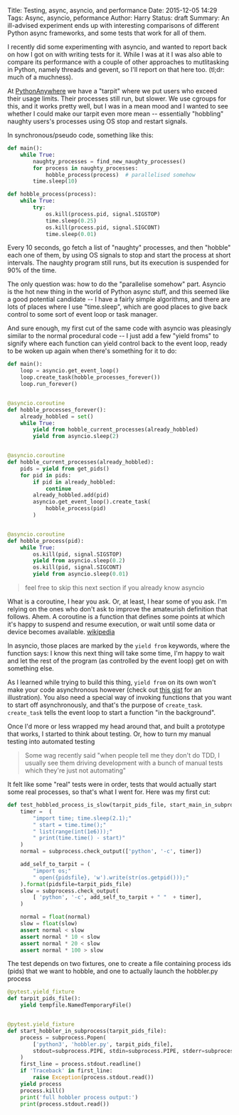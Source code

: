 Title: Testing, async, asyncio, and performance
Date: 2015-12-05 14:29
Tags: Async, asyncio, peformance
Author: Harry
Status: draft
Summary: An ill-advised experiment ends up with interesting comparisons of different Python async frameworks, and some tests that work for all of them.

I recently did some experimenting with asyncio, and wanted to report back on
how I got on with writing tests for it.  While I was at it I was also able to
compare its performance with a couple of other approaches to mutlitasking in
Python, namely threads and gevent, so I'll report on that here too.  (tl;dr:
much of a muchness).

At [PythonAnywhere](https://www.pythonanywhere/) we have a "tarpit" where we
put users who exceed their usage limits.  Their processes still run, but
slower.  We use cgroups for this, and it works pretty well, but I was in a mean
mood and I wanted to see whether I could make our tarpit even more mean --
essentially "hobbling" naughty users's processes using OS stop and restart
signals.

In synchronous/pseudo code, something like this:

```python
def main():
    while True:
        naughty_processes = find_new_naughty_processes()
        for process in naughty_processes:
            hobble_process(process)  # parallelised somehow
        time.sleep(10)

def hobble_process(process):
    while True:
        try:
            os.kill(process.pid, signal.SIGSTOP)
            time.sleep(0.25)
            os.kill(process.pid, signal.SIGCONT)
            time.sleep(0.01)
```

Every 10 seconds, go fetch a list of "naughty" processes, and then "hobble"
each one of them, by using OS signals to stop and start the process at short
intervals.  The naughty program still runs, but its execution is suspended for
90% of the time.

The only question was: how to do the "parallelise somehow" part.  Asyncio is
the hot new thing in the world of Python async stuff, and this seemed like a
good potential candidate -- I have a fairly simple algorithms, and there are
lots of places where I use "time.sleep", which are good places to give back
control to some sort of event loop or task manager.

And sure enough, my first cut of the same code with asyncio was pleasingly similar
to the normal procedural code -- I just add a few "yield froms" to signify where
each function can yield control back to the event loop, ready to be woken up again
when there's something for it to do:


```python
def main():
    loop = asyncio.get_event_loop()
    loop.create_task(hobble_processes_forever())
    loop.run_forever()


@asyncio.coroutine
def hobble_processes_forever():
    already_hobbled = set()
    while True:
        yield from hobble_current_processes(already_hobbled)
        yield from asyncio.sleep(2)


@asyncio.coroutine
def hobble_current_processes(already_hobbled):
    pids = yield from get_pids()
    for pid in pids:
        if pid in already_hobbled:
            continue
        already_hobbled.add(pid)
        asyncio.get_event_loop().create_task(
            hobble_process(pid)
        )


@asyncio.coroutine
def hobble_process(pid):
    while True:
        os.kill(pid, signal.SIGSTOP)
        yield from asyncio.sleep(0.2)
        os.kill(pid, signal.SIGCONT)
        yield from asyncio.sleep(0.01)
```

> feel free to skip this next section if you already know asyncio

What is a coroutine, I hear you ask.  Or, at least, I hear some of you ask.
I'm relying on the ones who don't ask to improve the amateurish definition that
follows. Ahem.  A coroutine is a function that defines some points at which
it's happy to suspend and resume execution, or wait until some data or device
becomes available. [wikipedia](https://en.wikipedia.org/wiki/Coroutine)

In asyncio, those places are marked by the `yield from` keywords, where the
function says: I know this next thing will take some time, I'm happy to wait
and let the rest of the program (as controlled by the event loop) get on with
something else.

As I learned while trying to build this thing, `yield from` on its own won't
make your code asynchronous however (check out [this
gist](https://gist.github.com/hjwp/727c932ce3e20c6367e5) for an illustration).
You also need a special way of invoking functions that you want to start off
asynchronously, and that's the purpose of `create_task`.  `create_task` tells
the event loop to start a function "in the background".

Once I'd more or less wrapped my head around that, and built a prototype that
works, I started to think about testing. Or, how to turn my manual testing into
automated testing

> Some wag recently said "when people tell me they don't do TDD, I usually see
> them driving development with a bunch of manual tests which they're just not
> automating"

It felt like some "real" tests were in order, tests that would actually start
some real processes, so that's what I went for.  Here was my first cut:

```python
def test_hobbled_process_is_slow(tarpit_pids_file, start_main_in_subprocess):
    timer =  (
        "import time; time.sleep(2.1);"
        " start = time.time();"
        " list(range(int(1e6)));"
        " print(time.time() - start)"
    )
    normal = subprocess.check_output(['python', '-c', timer])

    add_self_to_tarpit = (
        "import os;"
        " open({pidsfile}, 'w').write(str(os.getpid()));"
    ).format(pidsfile=tarpit_pids_file)
    slow = subprocess.check_output(
        [ 'python', '-c', add_self_to_tarpit + " "  + timer],
    )

    normal = float(normal)
    slow = float(slow)
    assert normal < slow
    assert normal * 10 < slow
    assert normal * 20 < slow
    assert normal * 100 > slow
```

The test depends on two fixtures, one to create a file containing process ids
(pids) that we want to hobble, and one to actually launch the hobbler.py process


```python
@pytest.yield_fixture
def tarpit_pids_file():
    yield tempfile.NamedTemporaryFile()


@pytest.yield_fixture
def start_hobbler_in_subprocess(tarpit_pids_file):
    process = subprocess.Popen(
        ['python3', 'hobbler.py', tarpit_pids_file],
        stdout=subprocess.PIPE, stdin=subprocess.PIPE, stderr=subprocess.STDOUT, universal_newlines=True
    )
    first_line = process.stdout.readline()
    if 'Traceback' in first_line:
        raise Exception(process.stdout.read())
    yield process
    process.kill()
    print('full hobbler process output:')
    print(process.stdout.read())
```


